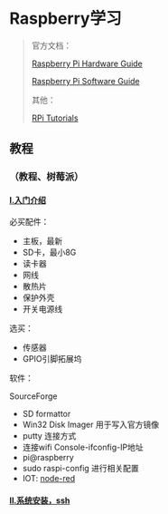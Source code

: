 # Raspberry学习

> 官方文档：
>
> [Raspberry Pi Hardware Guide](https://www.raspberrypi.org/learning/hardware-guide/)
>
> [Raspberry Pi Software Guide](https://www.raspberrypi.org/learning/software-guide/)
>
> 其他：
>
> [RPi Tutorials](https://elinux.org/RPi_Tutorials)

##  教程

###  （教程、树莓派）

####  [I.入门介绍](https://www.bilibili.com/video/av18821107)

必买配件：

- 主板，最新
- SD卡，最小8G
- 读卡器
- 网线
- 散热片
- 保护外壳
- 开关电源线

选买：

- 传感器
- GPIO引脚拓展坞

软件：

SourceForge

- SD formattor
- Win32 Disk Imager 用于写入官方镜像
- putty 连接方式
- 连接wifi Console-ifconfig-IP地址
- pi@raspberry
- sudo raspi-config 进行相关配置
- IOT: [node-red](https://segmentfault.com/a/1190000008603115)

####  [II.系统安装，ssh](https://www.bilibili.com/video/av18821107)





